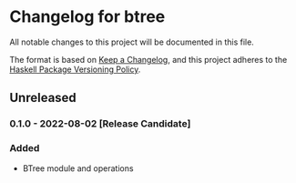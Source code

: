 # Changelog for btree

All notable changes to this project will be documented in this file.

The format is based on [Keep a Changelog](https://keepachangelog.com/en/1.0.0/),
and this project adheres to the
[Haskell Package Versioning Policy](https://pvp.haskell.org/).

## Unreleased

### 0.1.0 - 2022-08-02 [Release Candidate]

### Added

- BTree module and operations
